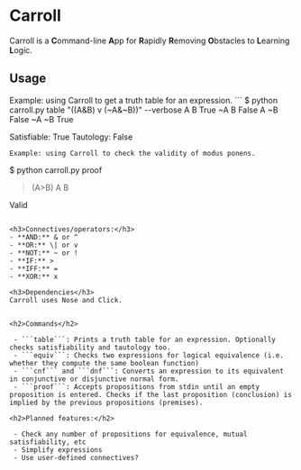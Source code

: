 # Carroll
Carroll is a **C**ommand-line **A**pp for **R**apidly **R**emoving **O**bstacles to **L**earning **L**ogic.

<h2>Usage</h2>
Example: using Carroll to get a truth table for an expression.
```
$ python carroll.py table "((A&B) v (~A&~B))" --verbose
 A  B  True
~A  B  False
 A ~B  False
~A ~B  True

Satisfiable: True
Tautology: False
```
Example: using Carroll to check the validity of modus ponens.
```
$ python carroll.py proof
 > (A>B)
 > A
 > B
 >
Valid
```

<h3>Connectives/operators:</h3>
- **AND:** & or ^
- **OR:** \| or v
- **NOT:** ~ or !
- **IF:** >
- **IFF:** =
- **XOR:** x

<h3>Dependencies</h3> 
Carroll uses Nose and Click.


<h2>Commands</h2>

 - ```table```: Prints a truth table for an expression. Optionally checks satisfiability and tautology too.
 - ```equiv```: Checks two expressions for logical equivalence (i.e. whether they compute the same boolean function)
 - ```cnf``` and ```dnf```: Converts an expression to its equivalent in conjunctive or disjunctive normal form.
 - ```proof```: Accepts propositions from stdin until an empty proposition is entered. Checks if the last proposition (conclusion) is implied by the previous propositions (premises).

<h2>Planned features:</h2>

 - Check any number of propositions for equivalence, mutual satisfiability, etc
 - Simplify expressions
 - Use user-defined connectives?
